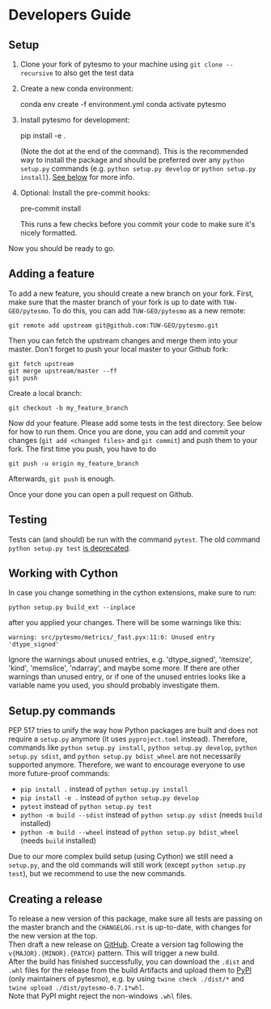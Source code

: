 Developers Guide
================

Setup
-----

1) Clone your fork of pytesmo to your machine using ``git clone --recursive``
   to also get the test data
2) Create a new conda environment:

    conda env create -f environment.yml
    conda activate pytesmo
     
3) Install pytesmo for development:

    pip install -e .
    
   (Note the dot at the end of the command). This is the recommended way to
   install the package and should be preferred over any `python setup.py`
   commands (e.g. `python setup.py develop` or `python setup.py install`). [See
   below](#setup.py-commands) for more info.

4) Optional: Install the pre-commit hooks:

    pre-commit install

   This runs a few checks before you commit your code to make sure it's nicely
   formatted.
   
   
Now you should be ready to go.


Adding a feature
----------------

To add a new feature, you should create a new branch on your fork. First, make
sure that the master branch of your fork is up to date with
`TUW-GEO/pytesmo`. To do this, you can add `TUW-GEO/pytesmo` as a new remote:

    git remote add upstream git@github.com:TUW-GEO/pytesmo.git
    
Then you can fetch the upstream changes and merge them into your master. Don't
forget to push your local master to your Github fork:

    git fetch upstream
    git merge upstream/master --ff
    git push
    
Create a local branch:

    git checkout -b my_feature_branch
    
Now dd your feature. Please add some tests in the test directory. See below for
how to run them. Once you are done, you can add and commit your changes (`git
add <changed files>` and `git commit`) and  push them to your fork. The first
time you push, you have to do

    git push -u origin my_feature_branch
    
Afterwards, `git push` is enough.

Once your done you can open a pull request on Github.

Testing
-------

Tests can (and should) be run with the command `pytest`. The old command
`python setup.py test` [is deprecated](https://github.com/pypa/setuptools/issues/1684).


Working with Cython
-------------------

In case you change something in the cython extensions, make sure to run:

    python setup.py build_ext --inplace

after you applied your changes. There will be some warnings like this:

    warning: src/pytesmo/metrics/_fast.pyx:11:6: Unused entry 'dtype_signed'

Ignore the warnings about unused entries, e.g. 'dtype_signed', 'itemsize',
'kind', 'memslice', 'ndarray', and maybe some more. If there are other warnings
than unused entry, or if one of the unused entries looks like a variable name
you used, you should probably investigate them.


Setup.py commands
-----------------

PEP 517 tries to unify the way how Python packages are built and does not
require a `setup.py` anymore (it uses `pyproject.toml` instead).
Therefore, commands like `python setup.py install`, `python setup.py develop`,
`python setup.py sdist`, and `python setup.py bdist_wheel` are not necessarily
supported anymore. Therefore, we want to encourage everyone to use more
future-proof commands:

- `pip install .` instead of `python setup.py install`
- `pip install -e .` instead of `python setup.py develop`
- `pytest` instead of `python setup.py test`
- `python -m build --sdist` instead of `python setup.py sdist` (needs `build` installed)
- `python -m build --wheel` instead of `python setup.py bdist_wheel` (needs `build` installed)

Due to our more complex build setup (using Cython) we still need a `setup.py`,
and the old commands will still work (except `python setup.py test`), but we
recommend to use the new commands.


Creating a release
------------------

To release a new version of this package, make sure all tests are passing
on the master branch and the `CHANGELOG.rst` is up-to-date, with changes for 
the new version at the top.  
Then draft a new release on [GitHub](https://github.com/TUW-GEO/pytesmo/releases).
Create a version tag following the `v{MAJOR}.{MINOR}.{PATCH}` pattern. This will trigger a new build.  
After the build has finished successfully, you can
download the `.dist` and `.whl` files for the release from the build Artifacts
and upload them to [PyPI](https://pypi.org/project/pytesmo/) (only maintainers of pytesmo),
e.g. by using `twine check ./dist/*` and  `twine upload ./dist/pytesmo-0.7.1*whl`.  
Note that PyPI might reject the non-windows `.whl` files.
